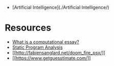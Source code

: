 - [Artificial Intelligence](./Artificial Intelligence/)

# Resources

- [What is a computational essay?](https://blog.stephenwolfram.com/2017/11/what-is-a-computational-essay/)
- [Static Program Analysis](https://cs.au.dk/~amoeller/spa/spa.pdf)
- [[http://fabiensanglard.net/doom_fire_psx/]]
- [[https://www.getguesstimate.com/]]